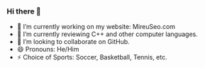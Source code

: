 ### Hi there 👋

- 🔭 I’m currently working on my website: MireuSeo.com
- 🌱 I’m currently reviewing C++ and other computer languages.
- 👯 I’m looking to collaborate on GitHub.
- 😄 Pronouns: He/Him
- ⚡ Choice of Sports: Soccer, Basketball, Tennis, etc.

